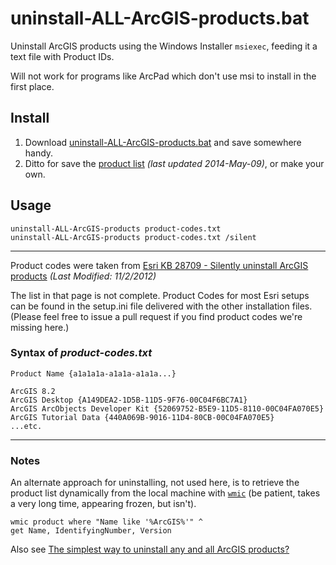 # uninstall-ALL-ArcGIS-products.bat

Uninstall ArcGIS products using the Windows Installer `msiexec`, feeding it a text file with Product IDs.

Will not work for programs like ArcPad which don't use msi to install in the first place.  

## Install
1. Download [uninstall-ALL-ArcGIS-products.bat](https://github.com/maphew/arcplus/blob/master/SysAdmin/uninstall-ALL-ArcGIS-products.bat) and save somewhere handy. 
2. Ditto for save the [product list](https://github.com/maphew/arcplus/blob/master/SysAdmin/product-codes.txt) *(last updated 2014-May-09)*, or make your own.


## Usage  
    uninstall-ALL-ArcGIS-products product-codes.txt
    uninstall-ALL-ArcGIS-products product-codes.txt /silent

---------
Product codes were taken from [Esri KB 28709 - Silently uninstall ArcGIS products](http://support.esri.com/en/knowledgebase/techarticles/detail/28709) *(Last Modified: 11/2/2012)*

The list in that page is not complete. Product Codes for most Esri setups can be found in the setup.ini file delivered with the other installation files. (Please feel free to issue a pull request if you find product codes we're missing here.)

### Syntax of *product-codes.txt*

    Product Name {a1a1a1a-a1a1a-a1a1a...}
    
    ArcGIS 8.2
    ArcGIS Desktop {A149DEA2-1D5B-11D5-9F76-00C04F6BC7A1}
    ArcGIS ArcObjects Developer Kit {52069752-B5E9-11D5-8110-00C04FA070E5}
    ArcGIS Tutorial Data {440A069B-9016-11D4-80CB-00C04FA070E5}
    ...etc.
    

-----
### Notes

An alternate approach for uninstalling, not used here, is to retrieve the product list dynamically from the local machine with [`wmic`](http://technet.microsoft.com/en-us/library/bb742610.aspx) (be patient, takes a very long time, appearing frozen, but isn't).

	wmic product where "Name like '%ArcGIS%'" ^
	get Name, IdentifyingNumber, Version 


Also see [The simplest way to uninstall any and all ArcGIS products?](http://gis.stackexchange.com/questions/49290/the-simplest-way-to-uninstall-any-and-all-arcgis-products)